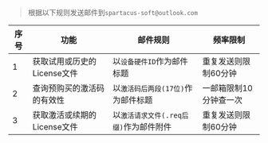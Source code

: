 
>根据以下规则发送邮件到`spartacus-soft@outlook.com`

| 序号 | 功能                        | 邮件规则                               | 频率限制               |
| ---- | --------------------------- | -------------------------------------- | ---------------------- |
| 1    | 获取试用或历史的License文件 | 以`设备硬件ID`作为邮件标题             | 重复发送则限制60分钟   |
| 2    | 查询预购买的激活码的有效性  | 以`激活码后两段(17位)`作为邮件标题     | 一邮箱限制10分钟查一次 |
| 3    | 获取激活或续期的License文件 | 以`激活请求文件(.req后缀)`作为邮件附件 | 重复发送则限制60分钟   |